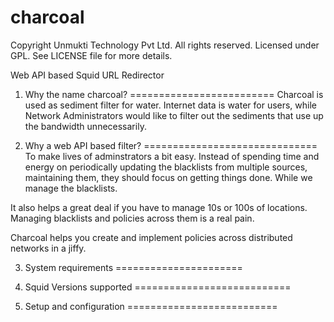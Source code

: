 charcoal
========

Copyright Unmukti Technology Pvt Ltd. All rights reserved.
Licensed under GPL. See LICENSE file for more details.

Web API based Squid URL Redirector

1. Why the name charcoal?
=========================
Charcoal is used as sediment filter for water. Internet data is water for users, while Network Administrators would like to 
filter out the sediments that use up the bandwidth unnecessarily.

2. Why a web API based filter?
==============================
To make lives of adminstrators a bit easy. Instead of spending time and energy on periodically updating the blacklists from 
multiple sources, maintaining them, they should focus on getting things done. While we manage the blacklists.

It also helps a great deal if you have to manage 10s or 100s of locations. Managing blacklists and policies across them is a 
real pain. 

Charcoal helps you create and implement policies across distributed networks in a jiffy.

3. System requirements
======================

4. Squid Versions supported
===========================

5. Setup and configuration
==========================
